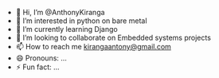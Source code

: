 - 👋 Hi, I’m @AnthonyKiranga
- 👀 I’m interested in python on bare metal
- 🌱 I’m currently learning Django
- 💞️ I’m looking to collaborate on Embedded systems projects
- 📫 How to reach me kirangaantony@gmail.com
- 😄 Pronouns: ...
- ⚡ Fun fact: ...

<!---
AnthonyKiranga/AnthonyKiranga is a ✨ special ✨ repository because its `README.md` (this file) appears on your GitHub profile.
You can click the Preview link to take a look at your changes.
--->
